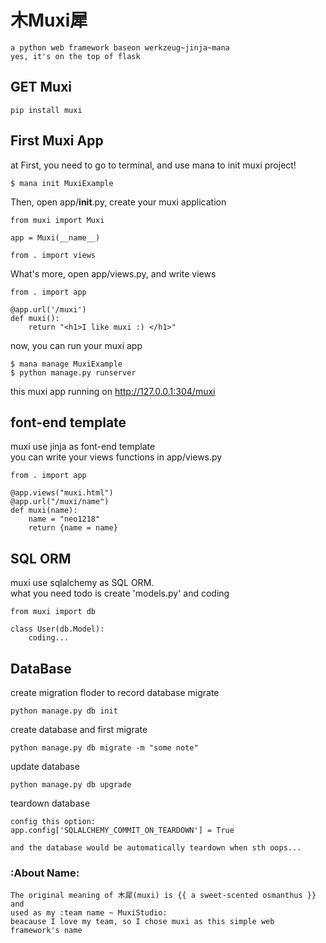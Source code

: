 木Muxi犀
===

	a python web framework baseon werkzeug~jinja~mana
	yes, it's on the top of flask

## GET Muxi

	pip install muxi

## First Muxi App
at First, you need to go to terminal, and use mana to init muxi project!

	$ mana init MuxiExample

Then, open app/__init__.py, create your muxi application

	from muxi import Muxi

	app = Muxi(__name__)

	from . import views

What's more, open app/views.py, and write views

	from . import app

	@app.url('/muxi')
	def muxi():
		return "<h1>I like muxi :) </h1>"

now, you can run your muxi app

	$ mana manage MuxiExample
	$ python manage.py runserver

this muxi app running on http://127.0.0.1:304/muxi

## font-end template
muxi use jinja as font-end template <br/>
you can write your views functions in app/views.py

	from . import app

	@app.views("muxi.html")
	@app.url("/muxi/name")
	def muxi(name):
		name = "neo1218"
		return {name = name}


## SQL ORM
muxi use sqlalchemy as SQL ORM. <br/>
what you need todo is create 'models.py' and coding

	from muxi import db

	class User(db.Model):
		coding...

## DataBase
create migration floder to record database migrate

	python manage.py db init

create database and first migrate

	python manage.py db migrate -m "some note"

update database

	python manage.py db upgrade

teardown database

	config this option:
	app.config['SQLALCHEMY_COMMIT_ON_TEARDOWN'] = True

	and the database would be automatically teardown when sth oops...


### :About Name:

	The original meaning of 木犀(muxi) is {{ a sweet-scented osmanthus }} and
	used as my :team name ~ MuxiStudio:
	beacause I love my team, so I chose muxi as this simple web framework's name
